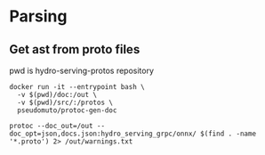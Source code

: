 
# Parsing

## Get ast from proto files
pwd is hydro-serving-protos repository

```
docker run -it --entrypoint bash \
  -v $(pwd)/doc:/out \
  -v $(pwd)/src/:/protos \
  pseudomuto/protoc-gen-doc

protoc --doc_out=/out --doc_opt=json,docs.json:hydro_serving_grpc/onnx/ $(find . -name '*.proto') 2> /out/warnings.txt
```